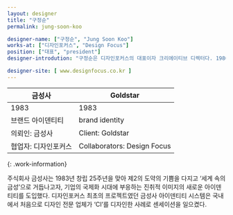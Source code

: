 ```yaml
---
layout: designer
title: "구정순"
permalink: jung-soon-koo

designer-name: ["구정순", "Jung Soon Koo"]
works-at: ["디자인포커스", "Design Focus"]
position: ["대표", "president"]
designer-introdution: "구정순은 디자인포커스의 대표이자 크리에이티브 디렉터다. 1980년대 초반 CI에 대한 개념조차 낮설었던 국내 기업들에 차별화된 전략의 CI 프로그램을 도입해 CI의 성황을 일으켰다. 최초의 프로젝트인 금성사 CI를 시작으로 KBS, 쌍용, 뚜레쥬르, 국민은행, 코엑스, CGV, 한국일보 CI 등을 개발했다."

designer-site: [ www.designfocus.co.kr ]
---
```


| 금성사 | Goldstar |
|----------------|----------------|
| 1983 | 1983 |
| 브랜드 아이덴티티 | brand identity |
| 의뢰인: 금성사 | Client: Goldstar |
| 협업자: 디자인포커스 | Collaborators: Design Focus |
{: .work-information}

주식회사 금성사는 1983년 창립 25주년을 맞아 제2의 도약의 기쁨을 다지고 ‘세계 속의 금성’으로 거듭나고자, 기업의 국제화 시대에 부응하는 진취적 이미지의 새로운 아이덴티티를 도입했다. 디자인포커스 최초의 프로젝트였던 금성사 아이덴티티 시스템은 국내에서 처음으로 디자인 전문 업체가 ‘CI’를 디자인한 사례로 센세이션을 일으켰다.
